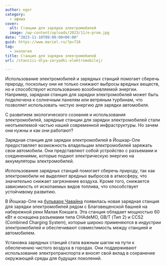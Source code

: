 ```yaml
---
author: egor
category:
  - афиша
cover:
  alt: Станции для зарядки электромобилей
  image: /wp-content/uploads/2023/11/e-prom.jpg
date: "2023-11-10T09:00:00+00:00"
guid: https://www.mariel.ru/?p=716
tag:
  - экология
title: Станция для зарядки электромобилей
url: /stanczii-dlya-zaryadki-elektromobilej/

---
```

Использование электромобилей и зарядных станций помогает сберечь природу, поскольку они не только снижают выбросы вредных веществ, но и способствуют использованию возобновляемой энергии. Например, зарядная станция для зарядки электромобилей может быть подключена к солнечным панелям или ветряным турбинам, что позволяет использовать чистую энергию для зарядки автомобиля.

С развитием экологического сознания и использования электромобилей, зарядные станции для зарядки электромобилей стали неотъемлемой частью нашей современной инфраструктуры. Но зачем они нужны и как они работают?

Зарядная станция для зарядки электромобилей в Йошкар-Оле предоставляет возможность владельцам электромобилей заряжать свои автомобили. Они представляют собой устройство с разъемами и соединениями, которые подают электрическую энергию на аккумуляторы электромобилей.

Использование зарядных станций помогает сберечь природу, так как электромобили не выделяют вредных выбросов в атмосферу, что значительно снижает загрязнение воздуха. Кроме того, снижается зависимость от ископаемых видов топлива, что способствует устойчивому развитию.

В Йошкар-Оле на [бульваре Чавайна](/bulvar-chavajna/) появилась новая зарядная станция для зарядки электромобилей рядом с Благовещенской башней на набережной реки Малая Кокшага. Эта станция обладает мощностью 60 кВт и оснащена разъемами типа CHAdeMO, GB/T (Тип 2) и CCS2 (Combined Charging System), которые широко применяются в индустрии электромобилей и обеспечивают совместимость между станцией и автомобилем.

Установка зарядных станций стала важным шагом на пути к обеспечению чистого воздуха в городах. Они поддерживают использование электротранспорта и вносят свой вклад в сохранение окружающей среды для будущих поколений.

